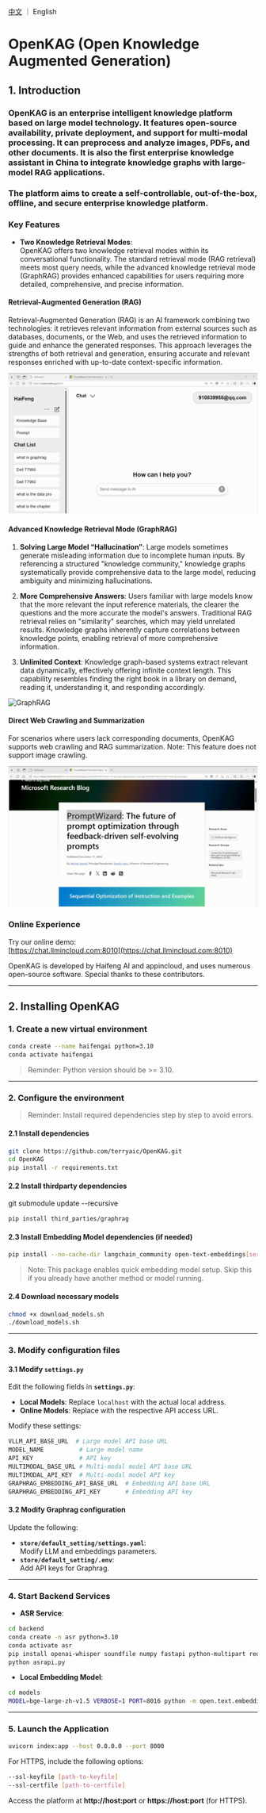 [中文](README_CN.md) ｜ English

# OpenKAG (Open Knowledge Augmented Generation)

## 1. Introduction

### OpenKAG is an enterprise intelligent knowledge platform based on large model technology. It features open-source availability, private deployment, and support for multi-modal processing. It can preprocess and analyze images, PDFs, and other documents. It is also the first enterprise knowledge assistant in China to integrate knowledge graphs with large-model RAG applications.

### The platform aims to create a self-controllable, out-of-the-box, offline, and secure enterprise knowledge platform.

### Key Features

- **Two Knowledge Retrieval Modes**:  
  OpenKAG offers two knowledge retrieval modes within its conversational functionality. The standard retrieval mode (RAG retrieval) meets most query needs, while the advanced knowledge retrieval mode (GraphRAG) provides enhanced capabilities for users requiring more detailed, comprehensive, and precise information.

#### Retrieval-Augmented Generation (RAG)

Retrieval-Augmented Generation (RAG) is an AI framework combining two technologies: it retrieves relevant information from external sources such as databases, documents, or the Web, and uses the retrieved information to guide and enhance the generated responses. This approach leverages the strengths of both retrieval and generation, ensuring accurate and relevant responses enriched with up-to-date context-specific information.

![RAG](docs/en/images/rag.gif)

#### Advanced Knowledge Retrieval Mode (GraphRAG)

1. **Solving Large Model “Hallucination”**: Large models sometimes generate misleading information due to incomplete human inputs. By referencing a structured "knowledge community," knowledge graphs systematically provide comprehensive data to the large model, reducing ambiguity and minimizing hallucinations.

2. **More Comprehensive Answers**: Users familiar with large models know that the more relevant the input reference materials, the clearer the questions and the more accurate the model's answers. Traditional RAG retrieval relies on "similarity" searches, which may yield unrelated results. Knowledge graphs inherently capture correlations between knowledge points, enabling retrieval of more comprehensive information.

3. **Unlimited Context**: Knowledge graph-based systems extract relevant data dynamically, effectively offering infinite context length. This capability resembles finding the right book in a library on demand, reading it, understanding it, and responding accordingly.

![GraphRAG](docs/en/images/graphrag.gif)

#### Direct Web Crawling and Summarization

For scenarios where users lack corresponding documents, OpenKAG supports web crawling and RAG summarization. Note: This feature does not support image crawling.

![Spider](docs/en/images/spider.gif)

### Online Experience

Try our online demo:  
[https://chat.llmincloud.com:8010](https://chat.llmincloud.com:8010)

OpenKAG is developed by Haifeng AI and appincloud, and uses numerous open-source software. Special thanks to these contributors.

---

## 2. Installing OpenKAG

### 1. Create a new virtual environment

```bash
conda create --name haifengai python=3.10
conda activate haifengai
```

> Reminder: Python version should be >= 3.10.

---

### 2. Configure the environment

> Reminder: Install required dependencies step by step to avoid errors.

#### 2.1 Install dependencies

```bash
git clone https://github.com/terryaic/OpenKAG.git
cd OpenKAG
pip install -r requirements.txt
```

#### 2.2 Install thirdparty dependencies
git submodule update --recursive

```bash
pip install third_parties/graphrag
```

#### 2.3 Install Embedding Model dependencies (if needed)

```bash
pip install --no-cache-dir langchain_community open-text-embeddings[server]
```

> Note: This package enables quick embedding model setup. Skip this if you already have another method or model running.

#### 2.4 Download necessary models

```bash
chmod +x download_models.sh
./download_models.sh
```

---

### 3. Modify configuration files

#### 3.1 Modify `settings.py`

Edit the following fields in **`settings.py`**:

- **Local Models**: Replace `localhost` with the actual local address.
- **Online Models**: Replace with the respective API access URL.

Modify these settings:

```python
VLLM_API_BASE_URL  # Large model API base URL
MODEL_NAME          # Large model name
API_KEY             # API key
MULTIMODAL_BASE_URL # Multi-modal model API base URL
MULTIMODAL_API_KEY  # Multi-modal model API key
GRAPHRAG_EMBEDDING_API_BASE_URL  # Embedding API base URL
GRAPHRAG_EMBEDDING_API_KEY       # Embedding API key
```

#### 3.2 Modify Graphrag configuration

Update the following:

- **`store/default_setting/settings.yaml`**:  
  Modify LLM and embeddings parameters.
- **`store/default_setting/.env`**:  
  Add API keys for Graphrag.

---

### 4. Start Backend Services

- **ASR Service**:  

```bash
cd backend
conda create -n asr python=3.10
conda activate asr
pip install openai-whisper soundfile numpy fastapi python-multipart requests uvicorn
python asrapi.py
```

- **Local Embedding Model**:  

```bash
cd models
MODEL=bge-large-zh-v1.5 VERBOSE=1 PORT=8016 python -m open.text.embeddings.server
```

---

### 5. Launch the Application

```bash
uvicorn index:app --host 0.0.0.0 --port 8000
```

For HTTPS, include the following options:

```bash
--ssl-keyfile [path-to-keyfile]
--ssl-certfile [path-to-certfile]
```

Access the platform at **http://host:port** or **https://host:port** (for HTTPS).
